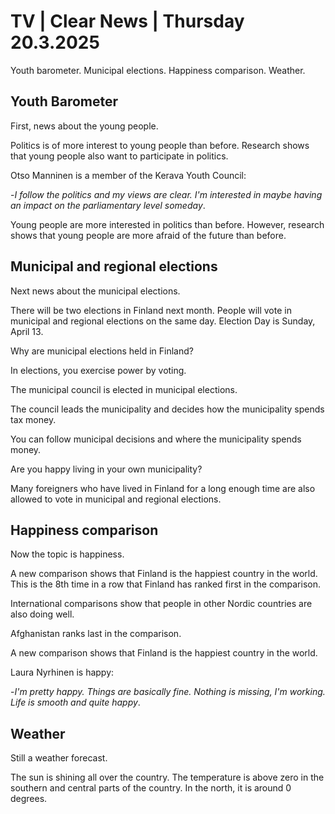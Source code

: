 # TV \| Clear News \| Thursday 20.3.2025

Youth barometer. Municipal elections. Happiness comparison. Weather.

## Youth Barometer

First, news about the young people.

Politics is of more interest to young people than before. Research shows that young people also want to participate in politics.

Otso Manninen is a member of the Kerava Youth Council:

\-*I follow the politics and my views are clear. I'm interested in maybe having an impact on the parliamentary level someday*.

Young people are more interested in politics than before. However, research shows that young people are more afraid of the future than before.

## Municipal and regional elections

Next news about the municipal elections.

There will be two elections in Finland next month. People will vote in municipal and regional elections on the same day. Election Day is Sunday, April 13.

Why are municipal elections held in Finland?

In elections, you exercise power by voting.

The municipal council is elected in municipal elections.

The council leads the municipality and decides how the municipality spends tax money.

You can follow municipal decisions and where the municipality spends money.

Are you happy living in your own municipality?

Many foreigners who have lived in Finland for a long enough time are also allowed to vote in municipal and regional elections.

## Happiness comparison

Now the topic is happiness.

A new comparison shows that Finland is the happiest country in the world. This is the 8th time in a row that Finland has ranked first in the comparison.

International comparisons show that people in other Nordic countries are also doing well.

Afghanistan ranks last in the comparison.

A new comparison shows that Finland is the happiest country in the world.

Laura Nyrhinen is happy:

\-*I'm pretty happy. Things are basically fine. Nothing is missing, I'm working. Life is smooth and quite happy*.

## Weather

Still a weather forecast.

The sun is shining all over the country. The temperature is above zero in the southern and central parts of the country. In the north, it is around 0 degrees.

